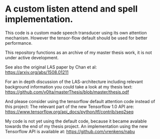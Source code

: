 A custom listen attend and spell implementation.
================================
This code is a custom made speech transducer using its own attention mechanism.
However the tensor-flow default should be used for better performance.

This repository functions as an archive of my master thesis work, it is not under active development.

See also the original LAS paper by Chan et al:
https://arxiv.org/abs/1508.01211

For an in depth discussion of the LAS-architecture including relevant background information
you could take a look at my thesis text:
https://github.com/v0lta/masterThesis/blob/master/thesis.pdf

And please consider using the tensorflow default attention code instead of this project:
The relevant part of the new Tensorflow 1.0 API are:
https://www.tensorflow.org/api_docs/python/tf/contrib/seq2seq

My code is not yet using the default code, because it became avalable towards the end of my thesis
project.
An implementation using the new Tensorflow API is available at:
https://github.com/vrenkens/nabu
